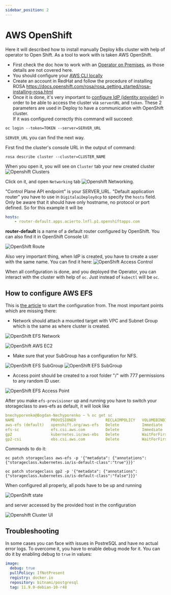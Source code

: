 ```yaml
---
sidebar_position: 2
---
```


# AWS OpenShift

Here it will described how to install manually Deploy k8s cluster with help of operator to Open Shift. 
As a tool to work with is taken AWS OpenShift.

* First check the doc how to work with an [Operator on Premises](https://xebialabs.github.io/xl-deploy-kubernetes-operator/docs/manual/onprem),
 as those details are not covered here.
* You should configure your [AWS CLI locally](https://docs.aws.amazon.com/cli/latest/userguide/cli-configure-quickstart.html)
* Create an account in RedHat and follow the procedure of installing ROSA https://docs.openshift.com/rosa/rosa_getting_started/rosa-installing-rosa.html
* Once it is done, it's very important to [configure IdP (identity provider)](https://docs.openshift.com/rosa/rosa_getting_started/rosa-config-identity-providers.html) in order to be able to access the cluster via `serverURL` and `token`.
These 2 parameters are used in Deploy to have a communication with OpenShift cluster.   
If it was configured correctly this command will succeed:
```shell script
oc login --token=TOKEN --server=SERVER_URL
```

`SERVER_URL` you can find the next way.
 
First find the cluster's console URL in the output of command:

```shell script
rosa describe cluster --cluster=CLUSTER_NAME
```

When you open it, you will see on `Cluster` tab your new created cluster
![Openshift Clusters](./pics/openshift-clusters.png)

Click on it, and open `Networking` tab
![Openshift Networking](./pics/openshift-networking.png).

"Control Plane API endpoint" is your SERVER_URL.
"Default application router" you have to use in `DigitalaiDeployOcp` to specify the `hosts` field. 
Only be aware that it should have only hostname, no protocol or port defined. So for this example it will be
```yaml
hosts:
    - router-default.apps.acierto.lnfl.p1.openshiftapps.com
```

**router-default** is a name of a default router configured by OpenShift.
You can also find it in OpenShift Console UI:

![OpenShift Route](./pics/openshift-route.png) 

Also very important thing, when IdP is created, you have to create a user with the same name. You can find it here:
![OpenShift Access Control](./pics/openshift-access-control.png)

When all configuration is done, and you deployed the Operator, you can interact with the cluster with help of `oc`.
Just instead of `kubectl` will be `oc`.

## How to configure AWS EFS

This is [the article](https://docs.openshift.com/container-platform/4.2/storage/persistent_storage/persistent-storage-efs.html) to start the configuration from.
The most important points which are missing there:

* Network should attach a mounted target with VPC and Subnet Group which is the same as where cluster is created.

![OpenShift EFS Network](./pics/openshift-efs-network.png) 

![OpenShift AWS EC2](./pics/openshift-aws-ec2.png)

* Make sure that your SubGroup has a configuration for NFS.

![OpenShift EFS SubGroup](./pics/openshift-efs-subgroup.png)
![OpenShift EFS SubGroup](./pics/openshift-efs-subgroup-nfs.png)

* Access point should be created to a root folder "/" with 777 permissions to any random ID user.

![OpenShift EFS Access Point](./pics/openshift-efs-access-point.png)

After you make `efs-provisioner` up and running you have to switch your storageclass to aws-efs as default, it will look like

```yaml
bnechyporenko@Bogdan-Nechyporenko ~ % oc get sc
NAME                PROVISIONER             RECLAIMPOLICY   VOLUMEBINDINGMODE      ALLOWVOLUMEEXPANSION   AGE
aws-efs (default)   openshift.org/aws-efs   Delete          Immediate              false                  30h
efs-sc              efs.csi.aws.com         Delete          Immediate              false                  24h
gp2                 kubernetes.io/aws-ebs   Delete          WaitForFirstConsumer   true                   5d3h
gp2-csi             ebs.csi.aws.com         Delete          WaitForFirstConsumer   true                   5d3h
```

Commands to do it:

```shell script
oc patch storageclass aws-efs -p '{"metadata": {"annotations":{"storageclass.kubernetes.io/is-default-class":"true"}}}'
```

```shell script
oc patch storageclass gp2 -p '{"metadata": {"annotations":{"storageclass.kubernetes.io/is-default-class":"false"}}}'
```

When configured all properly, all pods have to be up and running

![OpenShift state](./pics/openshift-cluster-state.png)

and server accessed by the provided host in the configuration

![Openshift Cluster UI](./pics/openshift-cluster-ui.png)

## Troubleshooting

In some cases you can face with issues in PostreSQL and have no actual error logs. 
To overcome it, you have to enable debug mode for it. You can do it by enabling debug to `true` in values:

```yaml
image:
  debug: true
  pullPolicy: IfNotPresent
  registry: docker.io
  repository: bitnami/postgresql
  tag: 11.9.0-debian-10-r48
```
 

